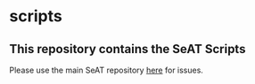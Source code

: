 # scripts

## This repository contains the SeAT Scripts
Please use the main SeAT repository [here](https://github.com/eveseat/seat) for issues.

